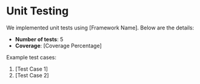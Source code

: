 # Unit Testing

We implemented unit tests using [Framework Name]. Below are the details:

- **Number of tests**: 5
- **Coverage**: [Coverage Percentage]

Example test cases:
1. [Test Case 1]
2. [Test Case 2]